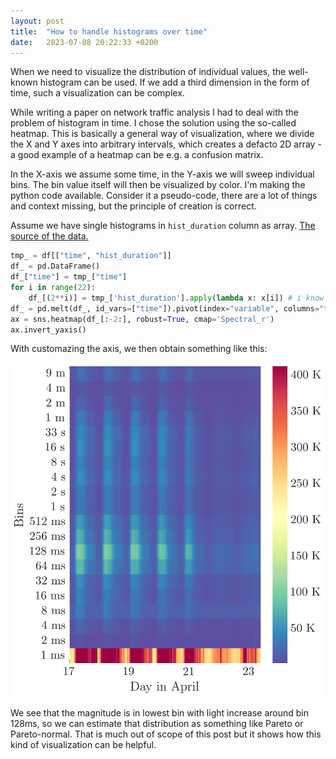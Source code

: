 ```yaml
---
layout: post
title:  "How to handle histograms over time"
date:   2023-07-08 20:22:33 +0200
---
```


When we need to visualize the distribution of individual values, the well-known histogram can be used. If we add a third dimension in the form of time, such a visualization can be complex. 

While writing a paper on network traffic analysis I had to deal with the problem of histogram in time. I chose the solution using the so-called heatmap. This is basically a general way of visualization, where we divide the X and Y axes into arbitrary intervals, which creates a defacto 2D array - a good example of a heatmap can be e.g. a confusion matrix.

In the X-axis we assume some time, in the Y-axis we will sweep individual bins. The bin value itself will then be visualized by color. I'm making the python code available. Consider it a pseudo-code, there are a lot of things and context missing, but the principle of creation is correct. 

Assume we have single histograms in `hist_duration` column as array. [The source of the data.](https://zenodo.org/record/8053021)

```python
tmp_ = df[["time", "hist_duration"]]
df_ = pd.DataFrame()
df_["time"] = tmp_["time"]
for i in range(22):
    df_[(2**i)] = tmp_['hist_duration'].apply(lambda x: x[i]) # i know i have 22 bins, 2**i means my bins are log scaled
df_ = pd.melt(df_, id_vars=["time"]).pivot(index="variable", columns="time", values="value")
ax = sns.heatmap(df_[:-2:], robust=True, cmap='Spectral_r')
ax.invert_yaxis()
```

With customazing the axis, we then obtain something like this:

![histogram](/assets/histogram.png)

We see that the magnitude is in lowest bin with light increase around bin 128ms, so we can estimate that distribution as something like Pareto or Pareto-normal. That is much out of scope of this post but it shows how this kind of visualization can be helpful.


